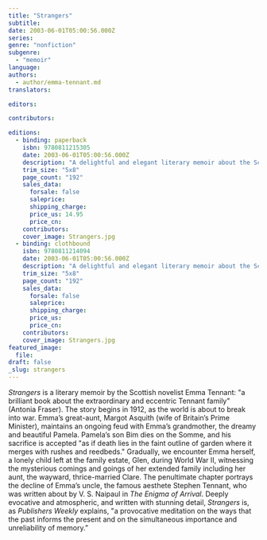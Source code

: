 ```yaml
---
title: "Strangers"
subtitle:
date: 2003-06-01T05:00:56.000Z
series:
genre: "nonfiction"
subgenre:
  - "memoir"
language:
authors:
  - author/emma-tennant.md
translators:

editors:

contributors:

editions:
  - binding: paperback
    isbn: 9780811215305
    date: 2003-06-01T05:00:56.000Z
    description: "A delightful and elegant literary memoir about the Scottish novelist's eccentric family. "
    trim_size: "5x8"
    page_count: "192"
    sales_data:
      forsale: false
      saleprice:
      shipping_charge:
      price_us: 14.95
      price_cn:
    contributors:
    cover_image: Strangers.jpg
  - binding: clothbound
    isbn: 9780811214094
    date: 2003-06-01T05:00:56.000Z
    description: "A delightful and elegant literary memoir about the Scottish novelist's eccentric family. "
    trim_size: "5x8"
    page_count: "192"
    sales_data:
      forsale: false
      saleprice:
      shipping_charge:
      price_us:
      price_cn:
    contributors:
    cover_image: Strangers.jpg
featured_image:
  file:
draft: false
_slug: strangers
---
```


_Strangers_ is a literary memoir by the Scottish novelist Emma Tennant: "a brilliant book about the extraordinary and eccentric Tennant family" (Antonia Fraser). The story begins in 1912, as the world is about to break into war. Emma’s great-aunt, Margot Asquith (wife of Britain’s Prime Minister), maintains an ongoing feud with Emma’s grandmother, the dreamy and beautiful Pamela. Pamela’s son Bim dies on the Somme, and his sacrifice is accepted "as if death lies in the faint outline of garden where it merges with rushes and reedbeds." Gradually, we encounter Emma herself, a lonely child left at the family estate, Glen, during World War II, witnessing the mysterious comings and goings of her extended family including her aunt, the wayward, thrice-married Clare. The penultimate chapter portrays the decline of Emma’s uncle, the famous aesthete Stephen Tennant, who was written about by V. S. Naipaul in _The Enigma of Arrival_. Deeply evocative and atmospheric, and written with stunning detail, _Strangers_ is, as _Publishers Weekly_ explains, "a provocative meditation on the ways that the past informs the present and on the simultaneous importance and unreliability of memory.”

